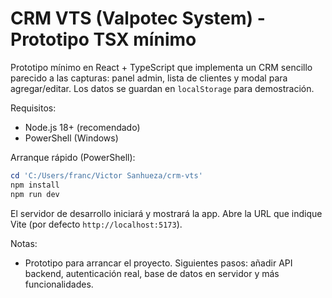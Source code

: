 # CRM VTS (Valpotec System) - Prototipo TSX mínimo

Prototipo mínimo en React + TypeScript que implementa un CRM sencillo parecido a las capturas: panel admin, lista de clientes y modal para agregar/editar. Los datos se guardan en `localStorage` para demostración.

Requisitos:
- Node.js 18+ (recomendado)
- PowerShell (Windows)

Arranque rápido (PowerShell):

```powershell
cd 'C:/Users/franc/Victor Sanhueza/crm-vts'
npm install
npm run dev
```

El servidor de desarrollo iniciará y mostrará la app. Abre la URL que indique Vite (por defecto `http://localhost:5173`).

Notas:
- Prototipo para arrancar el proyecto. Siguientes pasos: añadir API backend, autenticación real, base de datos en servidor y más funcionalidades.
